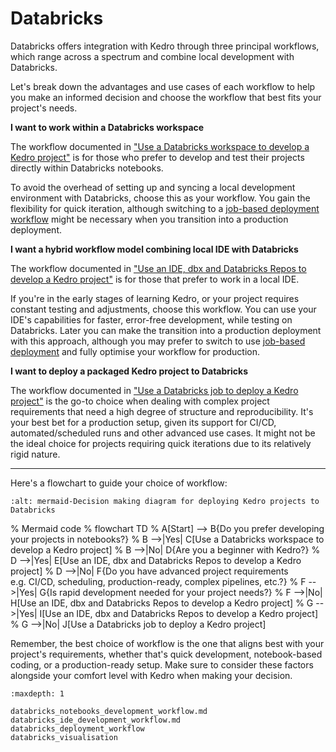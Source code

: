 # Databricks

Databricks offers integration with Kedro through three principal workflows, which range across a spectrum and combine local development with Databricks.

Let's break down the advantages and use cases of each workflow to help you make an informed decision and choose the workflow that best fits your project's needs.

**I want to work within a Databricks workspace**

The workflow documented in ["Use a Databricks workspace to develop a Kedro project"](./databricks_notebooks_development_workflow.md) is for those who prefer to develop and test their projects directly within Databricks notebooks.

To avoid the overhead of setting up and syncing a local development environment with Databricks, choose this as your workflow. You gain the flexibility for quick iteration, although switching to a [job-based deployment workflow](./databricks_deployment_workflow.md) might be necessary when you transition into a production deployment.

**I want a hybrid workflow model combining local IDE with Databricks**


The workflow documented in ["Use an IDE, dbx and Databricks Repos to develop a Kedro project"](./databricks_ide_development_workflow.md) is for those that prefer to work in a local IDE.

If you're in the early stages of learning Kedro, or your project requires constant testing and adjustments, choose this workflow. You can use your IDE's capabilities for faster, error-free development, while testing on Databricks. Later you can make the transition into a production deployment with this approach, although you may prefer to switch to use [job-based deployment](./databricks_deployment_workflow.md) and fully optimise your workflow for production.

**I want to deploy a packaged Kedro project to Databricks**

The workflow documented in ["Use a Databricks job to deploy a Kedro project"](./databricks_deployment_workflow.md) is the go-to choice when dealing with complex project requirements that need a high degree of structure and reproducibility. It's your best bet for a production setup, given its support for CI/CD, automated/scheduled runs and other advanced use cases. It might not be the ideal choice for projects requiring quick iterations due to its relatively rigid nature.

---
Here's a flowchart to guide your choice of workflow:

```{image} ../../meta/images/databricks-flow-chart.png
:alt: mermaid-Decision making diagram for deploying Kedro projects to Databricks
```

% Mermaid code
% flowchart TD
%   A[Start] --> B{Do you prefer developing your projects in notebooks?}
%   B -->|Yes| C[Use a Databricks workspace to develop a Kedro project]
%   B -->|No| D{Are you a beginner with Kedro?}
%   D -->|Yes| E[Use an IDE, dbx and Databricks Repos to develop a Kedro project]
%   D -->|No| F{Do you have advanced project requirements<br>e.g. CI/CD, scheduling, production-ready, complex pipelines, etc.?}
%   F -->|Yes| G{Is rapid development needed for your project needs?}
%   F -->|No| H[Use an IDE, dbx and Databricks Repos to develop a Kedro project]
%   G -->|Yes| I[Use an IDE, dbx and Databricks Repos to develop a Kedro project]
%   G -->|No| J[Use a Databricks job to deploy a Kedro project]


Remember, the best choice of workflow is the one that aligns best with your project's requirements, whether that's quick development, notebook-based coding, or a production-ready setup. Make sure to consider these factors alongside your comfort level with Kedro when making your decision.


```{toctree}
:maxdepth: 1

databricks_notebooks_development_workflow.md
databricks_ide_development_workflow.md
databricks_deployment_workflow
databricks_visualisation
```
